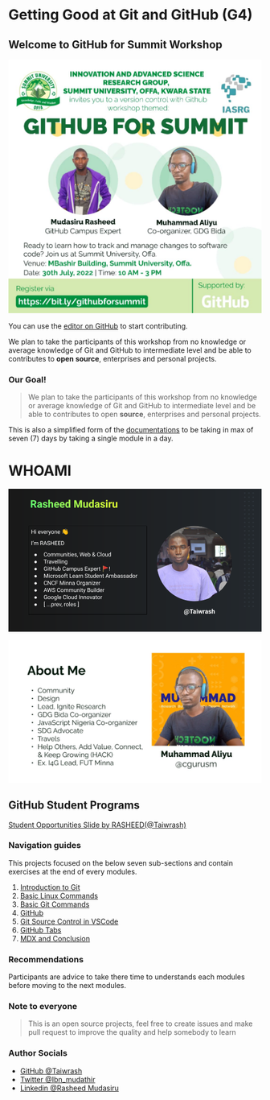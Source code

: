 #   Getting Good at Git and GitHub (G4)


##  Welcome to GitHub for Summit Workshop

![Flyer](./beginner-intermediate/vscode-pack/flyer.png)

You can use the [editor on GitHub](https://github.com/Taiwrash/g4-workshop/edit/main/docs/index.md) to start contributing.

 We plan to take the participants of this workshop from no knowledge or average knowledge of Git and GitHub to intermediate level and be able to contributes to **open source**, enterprises and personal projects.

### Our Goal!
> We plan to take the participants of this workshop from no knowledge or average knowledge of Git and GitHub to intermediate level and be able to contributes to open **source**, enterprises and personal projects.

This is also a simplified form of the [documentations](https://docs.github.com/en) to be taking in max of seven (7) days by taking a single module in a day.

# WHOAMI

![ABOUT RASHEED](./beginner-intermediate/vscode-pack/rasheed.png)


![Muhammad](./beginner-intermediate/vscode-pack/muh.jpg)

## GitHub Student Programs

[Student Opportunities Slide by RASHEED(@Taiwrash)](https://docs.google.com/presentation/d/1LpfZylx1ZFlzrFec-i-yvgjd5H-YnxASrWH1vDCxkq8/edit?usp=sharing)

### Navigation guides

This projects focused on the below seven sub-sections and contain exercises at the end of every modules.

1.  [Introduction to Git](/beginner-intermediate/0-intro-to-git.md)
2.  [Basic Linux Commands](/beginner-intermediate/1-basic-linux-commands.md)
3.  [Basic Git Commands](/beginner-intermediate/2-basic-git-commands.md)
4.  [GitHub](/beginner-intermediate/3-github.md)
5.  [Git Source Control in VSCode](/beginner-intermediate/4-git-in-vscode.md) 
6.  [GitHub Tabs](/beginner-intermediate/5-github-tabs.md)
7.  [MDX and Conclusion](/beginner-intermediate/6-mdx-conclusion.md)

### Recommendations

Participants are advice to take there time to understands each modules before moving to the next modules.

### Note to everyone

> This is an open source projects, feel free to create issues and make pull request to improve the quality and help somebody to learn

### Author Socials

-   [GitHub @Taiwrash](https://github.com/Taiwrash)
-   [Twitter @Ibn_mudathir](https://twitter.com/Ibn_mudathir)
-   [Linkedin @Rasheed Mudasiru](https://linkedin.com/in/rasheedtaiwo)